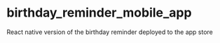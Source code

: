# birthday_reminder_mobile_app
React native version of the birthday reminder deployed to the app store
